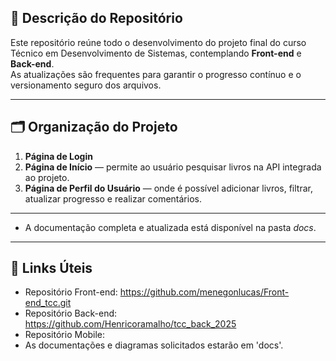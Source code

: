 
## 📂 Descrição do Repositório

Este repositório reúne todo o desenvolvimento do projeto final do curso Técnico em Desenvolvimento de Sistemas, contemplando **Front-end** e **Back-end**.  
As atualizações são frequentes para garantir o progresso contínuo e o versionamento seguro dos arquivos.

---

## 🗂️ Organização do Projeto

1. **Página de Login**
2. **Página de Início** — permite ao usuário pesquisar livros na API integrada ao projeto.
3. **Página de Perfil do Usuário** — onde é possível adicionar livros, filtrar, atualizar progresso e realizar comentários.

---

- A documentação completa e atualizada está disponível na pasta *docs*.

---

## 🔗 Links Úteis

- Repositório Front-end: https://github.com/menegonlucas/Front-end_tcc.git
- Repositório Back-end: https://github.com/Henricoramalho/tcc_back_2025
- Repositório Mobile: 
- As documentações e diagramas solicitados estarão em 'docs'.

